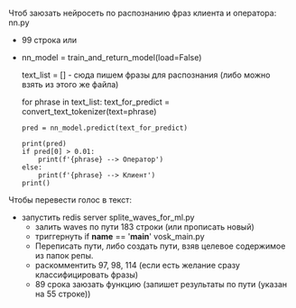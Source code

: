 Чтоб заюзать нейросеть по распознанию фраз клиента и оператора:
nn.py
  - 99 строка
  или
  - nn_model = train_and_return_model(load=False)

    text_list = [] - сюда пишем фразы для распознания (либо можно взять из этого же файла)

    for phrase in text_list:
        text_for_predict = convert_text_tokenizer(text=phrase)

        pred = nn_model.predict(text_for_predict)

        print(pred)
        if pred[0] > 0.01:
            print(f'{phrase} --> Оператор')
        else:
            print(f'{phrase} --> Клиент')
        print()
Чтобы перевести голос в текст:
  - запустить redis server
  splite_waves_for_ml.py
    - залить waves по пути 183 строки (или прописать новый)
    - триггернуть if __name__ == '__main__'
  vosk_main.py
    - Переписать пути, либо создать пути, взяв целевое содержимое из папок репы.
    - раскомментить 97, 98, 114 (если есть желание сразу классифицировать фразы)
    - 89 срока заюзать функцию (запишет результаты по пути (указан на 55 строке))

    
